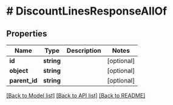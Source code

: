 # # DiscountLinesResponseAllOf

## Properties

Name | Type | Description | Notes
------------ | ------------- | ------------- | -------------
**id** | **string** |  | [optional]
**object** | **string** |  | [optional]
**parent_id** | **string** |  | [optional]

[[Back to Model list]](../../README.md#models) [[Back to API list]](../../README.md#endpoints) [[Back to README]](../../README.md)
